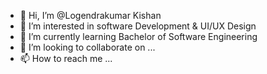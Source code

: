 - 👋 Hi, I’m @Logendrakumar Kishan
- 👀 I’m interested in software Development & UI/UX Design
- 🌱 I’m currently learning Bachelor of Software Engineering
- 💞️ I’m looking to collaborate on ...
- 📫 How to reach me ...

<!---
s92060596Kishan/s92060596Kishan is a ✨ special ✨ repository because its `README.md` (this file) appears on your GitHub profile.
You can click the Preview link to take a look at your changes.
--->
